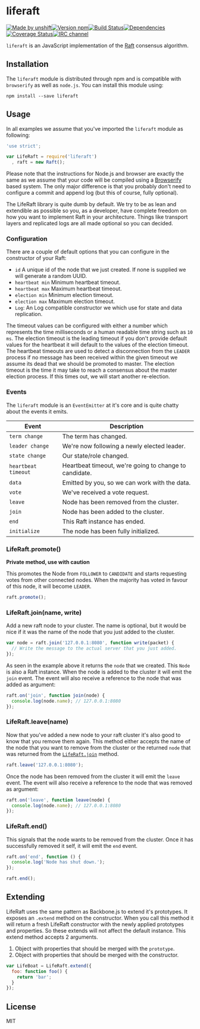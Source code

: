 # liferaft

[![Made by unshift](https://img.shields.io/badge/made%20by-unshift-00ffcc.svg?style=flat-square)](http://unshift.io)[![Version npm](http://img.shields.io/npm/v/liferaft.svg?style=flat-square)](http://browsenpm.org/package/liferaft)[![Build Status](http://img.shields.io/travis/unshiftio/liferaft/master.svg?style=flat-square)](https://travis-ci.org/unshiftio/liferaft)[![Dependencies](https://img.shields.io/david/unshiftio/liferaft.svg?style=flat-square)](https://david-dm.org/unshiftio/liferaft)[![Coverage Status](http://img.shields.io/coveralls/unshiftio/liferaft/master.svg?style=flat-square)](https://coveralls.io/r/unshiftio/liferaft?branch=master)[![IRC channel](http://img.shields.io/badge/IRC-irc.freenode.net%23unshift-00a8ff.svg?style=flat-square)](http://webchat.freenode.net/?channels=unshift)

`liferaft` is an JavaScript implementation of the [Raft] consensus algorithm. 

## Installation

The `liferaft` module is distributed through npm and is compatible with
`browserify` as well as `node.js`. You can install this module using:

```
npm install --save liferaft
```

## Usage

In all examples we assume that you've imported the `liferaft` module as
following:

```js
'use strict';

var LifeRaft = require('liferaft')
  , raft = new Raft();
```

Please note that the instructions for Node.js and browser are exactly the same
as we assume that your code will be compiled using a [Browserify] based system.
The only major difference is that you probably don't need to configure a commit
and append log (but this of course, fully optional).

The LifeRaft library is quite dumb by default. We try to be as lean and
extendible as possible so you, as a developer, have complete freedom on how you
want to implement Raft in your architecture. Things like transport layers and
replicated logs are all made optional so you can decided.

### Configuration

There are a couple of default options that you can configure in the constructor
of your Raft:

- `id` A unique id of the node that we just created. If none is supplied we will
  generate a random UUID.
- `heartbeat min` Minimum heartbeat timeout.
- `heartbeat max` Maximum heartbeat timeout.
- `election min` Minimum election timeout.
- `election max` Maximum election timeout.
- `Log`: An Log compatible constructor we which use for state and data
  replication. 

The timeout values can be configured with either a number which represents the
time milliseconds or a human readable time string such as `10 ms`. The election
timeout is the leading timeout if you don't provide default values for the
heartbeat it will default to the values of the election timeout. The heartbeat
timeouts are used to detect a disconnection from the `LEADER` process if no
message has been received within the given timeout we assume its dead that we
should be promoted to master. The election timeout is the time it may take to
reach a consensus about the master election process. If this times out, we will
start another re-election.

### Events

The `liferaft` module is an `EventEmitter` at it's core and is quite chatty
about the events it emits.

Event               | Description
--------------------|------------------------------------------------------
`term change`       | The term has changed.
`leader change`     | We're now following a newly elected leader.
`state change`      | Our state/role changed.
`heartbeat timeout` | Heartbeat timeout, we're going to change to candidate.
`data`              | Emitted by you, so we can work with the data.
`vote`              | We've received a vote request.
`leave`             | Node has been removed from the cluster.
`join`              | Node has been added to the cluster.
`end`               | This Raft instance has ended.
`initialize`        | The node has been fully initialized.

### LifeRaft.promote()

**Private method, use with caution**

This promotes the Node from `FOLLOWER` to `CANDIDATE` and starts requesting
votes from other connected nodes. When the majority has voted in favour of this
node, it will become `LEADER`.

```js
raft.promote();
```

### LifeRaft.join(name, write)

Add a new raft node to your cluster. The name is optional, but it would be nice
if it was the name of the node that you just added to the cluster.

```js
var node = raft.join('127.0.0.1:8080', function write(packet) {
  // Write the message to the actual server that you just added.
});
```

As seen in the example above it returns the `node` that we created. This `Node`
is also a Raft instance. When the node is added to the cluster it will emit the
`join` event. The event will also receive a reference to the node that was added
as argument:

```js
raft.on('join', function join(node) {
  console.log(node.name); // 127.0.0.1:8080
});
```

### LifeRaft.leave(name)

Now that you've added a new node to your raft cluster it's also good to know
that you remove them again. This method either accepts the name of the node that
you want to remove from the cluster or the returned `node` that was returned
from the [`LifeRaft.join`](#liferaftjoin) method.

```js
raft.leave('127.0.0.1:8080');
```

Once the node has been removed from the cluster it will emit the `leave` event.
The event will also receive a reference to the node that was removed as
argument:

```js
raft.on('leave', function leave(node) {
  console.log(node.name); // 127.0.0.1:8080
});
```

### LifeRaft.end()

This signals that the node wants to be removed from the cluster. Once it has
successfully removed it self, it will emit the `end` event.

```js
raft.on('end', function () {
  console.log('Node has shut down.');
});

raft.end();
```

## Extending

LifeRaft uses the same pattern as Backbone.js to extend it's prototypes. It
exposes an `.extend` method on the constructor. When you call this method it
will return a fresh LifeRaft constructor with the newly applied prototypes and
properties. So these extends will not affect the default instance. This extend
method accepts 2 arguments.

1. Object with properties that should be merged with the `prototype`.
2. Object with properties that should be merged with the constructor.

```js
var LifeBoat = LifeRaft.extend({
  foo: function foo() {
    return 'bar';
  }
});
```

## License

MIT

[Raft]: https://ramcloud.stanford.edu/raft.pdf
[Browserify]: http://browserify.org/
